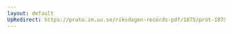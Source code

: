 ```yaml
---
layout: default
UpRedirect: https://pruto.im.uu.se/riksdagen-records-pdf/1875/prot-1875--fk--040/prot-1875--fk--040_003.pdf
---
```

